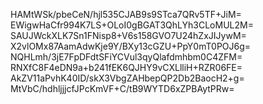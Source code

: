 HAMtWSk/pbeCeN/hjl535CJAB9s9STca7QRv5TF+JiM=
EWigwHaCfr994K7LS+OLoI0gBGAT3QhLYh3CLoMUL2M=
SAUJWckXLK7Sn1FNisp8+V6s158GVO7U24hZxJIJywM=
X2vlOMx87AamAdwKje9Y/BXy13cGZU+PpY0mT0POJ6g=
NQHLmh/3jE7FpDFdtSFiYCVul3qyQlafdmhbm0C4ZFM=
RNXfC8F4eDN9a+b241fEK6QJHY9vCXLlliH+RZR06FE=
AkZV11aPvhK40ID/skX3VbgZAHbepQP2Db2BaocH2+g=
MtVbC/hdhljjjcfJPcKmVF+C/tB9WYTD6xZPBAytPRw=
